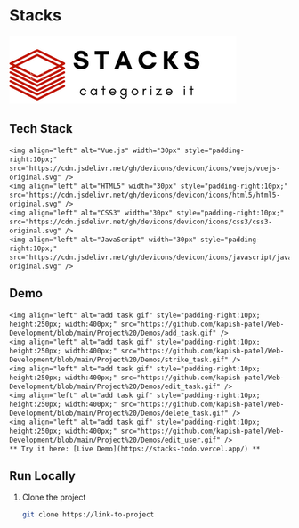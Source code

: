 # Stacks

![Logo](https://github.com/kapish-patel/Web-Development/blob/main/Project%20/to-do_app/Stacks/src/assets/Stacks.png)

## Tech Stack
    <img align="left" alt="Vue.js" width="30px" style="padding-right:10px;" src="https://cdn.jsdelivr.net/gh/devicons/devicon/icons/vuejs/vuejs-original.svg" />
    <img align="left" alt="HTML5" width="30px" style="padding-right:10px;" src="https://cdn.jsdelivr.net/gh/devicons/devicon/icons/html5/html5-original.svg" />
    <img align="left" alt="CSS3" width="30px" style="padding-right:10px;" src="https://cdn.jsdelivr.net/gh/devicons/devicon/icons/css3/css3-original.svg" />
    <img align="left" alt="JavaScript" width="30px" style="padding-right:10px;" src="https://cdn.jsdelivr.net/gh/devicons/devicon/icons/javascript/javascript-original.svg" />

## Demo
    <img align="left" alt="add task gif" style="padding-right:10px; height:250px; width:400px;" src="https://github.com/kapish-patel/Web-Development/blob/main/Project%20/Demos/add_task.gif" />
    <img align="left" alt="add task gif" style="padding-right:10px; height:250px; width:400px;" src="https://github.com/kapish-patel/Web-Development/blob/main/Project%20/Demos/strike_task.gif" />
    <img align="left" alt="add task gif" style="padding-right:10px; height:250px; width:400px;" src="https://github.com/kapish-patel/Web-Development/blob/main/Project%20/Demos/edit_task.gif" />
    <img align="left" alt="add task gif" style="padding-right:10px; height:250px; width:400px;" src="https://github.com/kapish-patel/Web-Development/blob/main/Project%20/Demos/delete_task.gif" />
    <img align="left" alt="add task gif" style="padding-right:10px; height:250px; width:400px;" src="https://github.com/kapish-patel/Web-Development/blob/main/Project%20/Demos/edit_user.gif" />
    ** Try it here: [Live Demo](https://stacks-todo.vercel.app/) **

## Run Locally

1. Clone the project
   ```bash
   git clone https://link-to-project
